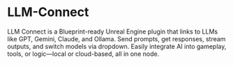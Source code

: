 # LLM-Connect
LLM Connect is a Blueprint-ready Unreal Engine plugin that links to LLMs like GPT, Gemini, Claude, and Ollama. Send prompts, get responses, stream outputs, and switch models via dropdown. Easily integrate AI into gameplay, tools, or logic—local or cloud-based, all in one node.

